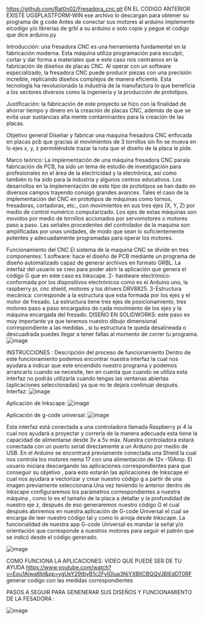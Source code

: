 https://github.com/Rat0n02/Fresadora_cnc.git
EN EL CODIGO ANTERIOR EXISTE UGSPLASTFORM-WIN ese archivo lo descargan para obtener su programa de g code 
Antes de conectar sus motores al arduino implemente elcodigo y/o librerias de grbl a su arduino o solo copie y pegue el codigo que dice arduino.py 




Introducción: 
una fresadora CNC es una herramienta fundamental en la fabricación moderna. Esta máquina utiliza programación para esculpir, cortar y dar forma a materiales que e este caso nos centramos en la fabricación de diseños de placas CNC.
Al operar con un software especializado, la fresadora CNC puede producir piezas con una precisión increíble, replicando diseños complejos de manera eficiente. Esta tecnología ha revolucionado la industria de la manufactura lo que beneficia a los sectores diversos como la ingeniería y la producción de prototipos.


Justificación: 
la fabricación de este proyecto se hizo con la finalidad de ahorrar tiempo y dinero en la creación de placas CNC, además de que se evita usar sustancias alta mente contaminantes para la creación de las placas.

Objetivo general
Diseñar y fabricar una maquina fresadora CNC enfocada en placas pcb que gracias al movimientos de 3 tornillos sin fin se mueva en lo ejes x, y, z permitiéndole trazar la ruta que el diseño de la placa le pide.

Marco teórico:
 La implementación de una máquina fresadora CNC parala fabricación de PCB, ha sido un tema de estudio de investigación para profesionales en el área de la electricidad y la electrónica, así como también lo ha sido para la industria y algunos centros educativos. Los desarrollos en la implementación de este tipo de prototipos se han dado en diversos campos trayendo consigo grandes avances. Tales el caso de la implementación del CNC en prototipos de máquinas como tornos, fresadoras, cortadoras, etc., con movimientos en sus tres ejes (X, Y, Z) por medio de control numérico computarizado. Los ejes de estas máquinas son movidos por medio de tornillos accionados por servomotores o motores paso a paso. Las señales procedentes del controlador de la maquina son amplificadas por unas unidades, de modo que sean lo suficientemente potentes y adecuadamente programadas para operar los motores.
 
Funcionamiento del CNC 
El sistema de la maquina CNC se divide en tres componentes:
1.software: hace el diseño de PCB mediante un programa de diseño automatizado capaz de generar archivos en formato GRBL. La interfaz del usuario se creo para poder abrir la aplicación que genera el código G que en este caso es Inkscape.
2- hardware electrónico: conformada por los dispositivos electrónicos como es el Arduino uno, la raspberry pi, cnc shield, motores y los drivers DRV8825.
3-Estructura mecánica: corresponde a la estructura que esta formada por los ejes y el motor de fresado. La estructura tiene tres ejes de posicionamiento, tres motores paso a paso encargados de cada movimiento de los ejes y la máquina encargada del fresado. 
DISEÑO EN SOLIDWORKS:
este paso es muy importante ya que tenemos nuestro dibujo dimensional correspondiente a las medidas , si tu estructura te queda desalineada o descuadrada puedes llegar a tener fallas al momento de correr tu programa.
![image](https://github.com/Rat0n02/Fresadora_cnc/assets/146589981/c4384ccc-abca-4c0d-86d5-fb2377805dae)


INSTRUCCIONES :
Descripción del proceso de funcionamiento 
Dentro de este funcionamiento podemos encontrar nuestra interfaz la cual nos ayudara a indicar que este encendido nuestro programa y podemos arrancarlo cuando se necesite, ten en cuenta que cuando se utiliza esta interfaz no podrás utilizarla cuando tengas las ventanas abiertas (aplicaciones seleccionadas) ya que no te dejara continuar después.
Interfaz:
![image](https://github.com/Rat0n02/Fresadora_cnc/assets/146589981/64f1455f-354e-4bca-afa8-0dc94042def0)

 
Aplicación de Inkscape:
![image](https://github.com/Rat0n02/Fresadora_cnc/assets/146589981/4eae4de2-cbe3-463f-bf77-7684438368f5)

 
Aplicación de g-code universal:
![image](https://github.com/Rat0n02/Fresadora_cnc/assets/146589981/28d51ac6-a0fb-448b-9575-ac240911e3f9)

 
Esta interfaz está conectada a una controladora llamada Raspberry pi 4 la cual nos ayudará a proyectar y correrla de la manera adecuada esta tiene la capacidad de alimentarse desde 3v a 5v máx.
Nuestra controladora estará conectada con un puerto serial directamente a un Arduino por medio de USB. En el Arduino se encontrará previamente conectada una Shield la cual nos controla los motores nema 17 con una alimentación de 12v -10Amp.
El usuario iniciara descargando las aplicaciones correspondientes para que conseguir su objetivo , para esto estarán las aplicaciones de Inkscape el cual nos ayudara a vectorizar y crear nuestro código g a partir de una imagen previamente seleccionana.Una vez teniendo lo anterior dentro de Inkscape configuraremos los parámetros correspondientes a nuestra máquina , como lo es el tamaño de la placa a detallar y la profundidad de nuestro eje z, después de eso generaremos nuestro código G el cual después abriremos en nuestra aplicación de G-code Universal el cual se encarga de leer nuestro código  tal y como lo arroja desde Inkscape.
La funcionalidad de nuestra app G-code Universal es mandar la señal y/o orientación que corresponde a nuestros motores para seguir el patrón que se indicó desde el código generado.

![image](https://github.com/Rat0n02/Fresadora_cnc/assets/146589981/c5b69394-10b9-43db-9129-82bebc570624)

COMO FUNCIONA LA APLICACIONES:
VIDEO QUE PUEDE SER DE  TU AYUDA 
https://www.youtube.com/watch?v=Eou1AIwa6bI&pp=ygUeY29tbyB1c2FyIGlua3NjYXBlICBQQVJBIEdDT0RF 
generar codigo con las medidas correspondientes 

PASOS A SEGUIR PARA GENENERAR SUS DISEÑOS Y FUNCIONAMIENTO DE LA FESADORA :

![image](https://github.com/Rat0n02/Fresadora_cnc/assets/146589981/49b7ece9-f7b0-4de3-9317-8815148556c9)



